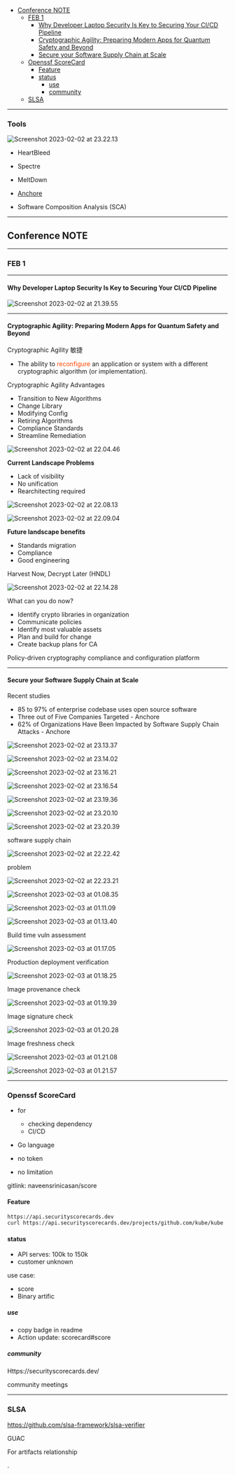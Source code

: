 - [Conference NOTE](#conference-note)
  - [FEB 1](#feb-1)
    - [Why Developer Laptop Security Is Key to Securing Your CI/CD Pipeline](#why-developer-laptop-security-is-key-to-securing-your-cicd-pipeline)
    - [Cryptographic Agility: Preparing Modern Apps for Quantum Safety and Beyond](#cryptographic-agility-preparing-modern-apps-for-quantum-safety-and-beyond)
    - [Secure your Software Supply Chain at Scale](#secure-your-software-supply-chain-at-scale)
  - [Openssf ScoreCard](#openssf-scorecard)
    - [Feature](#feature)
    - [status](#status)
      - [use](#use)
      - [community](#community)
  - [SLSA](#slsa)


---

### Tools


![Screenshot 2023-02-02 at 23.22.13](https://i.imgur.com/LxVfCGT.jpg)

- HeartBleed
- Spectre
- MeltDown

- [Anchore](https://anchore.com/software-supply-chain-security-report-2022/)


- Software Composition Analysis (SCA)

---

## Conference NOTE

---


### FEB 1

---

#### Why Developer Laptop Security Is Key to Securing Your CI/CD Pipeline

![Screenshot 2023-02-02 at 21.39.55](https://i.imgur.com/oNhVsTU.png)

---

#### Cryptographic Agility: Preparing Modern Apps for Quantum Safety and Beyond

Cryptographic Agility 敏捷

- The ability to <font color=OrangeRed> reconfigure </font> an application or system with a different cryptographic algorithm (or implementation).

Cryptographic Agility Advantages
- Transition to New Algorithms
- Change Library
- Modifying Config
- Retiring Algorithms
- Compliance Standards
- Streamline Remediation

![Screenshot 2023-02-02 at 22.04.46](https://i.imgur.com/hJ7EpsQ.png)

**Current Landscape Problems**
- Lack of visibility
- No unification
- Rearchitecting required


![Screenshot 2023-02-02 at 22.08.13](https://i.imgur.com/XguVIUU.png)

![Screenshot 2023-02-02 at 22.09.04](https://i.imgur.com/HD3MxWF.png)

**Future landscape benefits**
- Standards migration
- Compliance
- Good engineering


Harvest Now, Decrypt Later (HNDL)

![Screenshot 2023-02-02 at 22.14.28](https://i.imgur.com/oTNwof5.png)


What can you do now?
- Identify crypto libraries in organization
- Communicate policies
- Identify most valuable assets
- Plan and build for change
- Create backup plans for CA


Policy-driven cryptography compliance and configuration platform


---

#### Secure your Software Supply Chain at Scale


Recent studies
- 85 to 97% of enterprise codebase uses open source software
- Three out of Five Companies Targeted - Anchore
- 62% of Organizations Have Been Impacted by Software Supply Chain Attacks - Anchore

![Screenshot 2023-02-02 at 23.13.37](https://i.imgur.com/gLQtOH2.png)

![Screenshot 2023-02-02 at 23.14.02](https://i.imgur.com/rVzvw19.png)

![Screenshot 2023-02-02 at 23.16.21](https://i.imgur.com/xUvlJiV.png)

![Screenshot 2023-02-02 at 23.16.54](https://i.imgur.com/rXabLKB.png)

![Screenshot 2023-02-02 at 23.19.36](https://i.imgur.com/nYO0OC1.png)

![Screenshot 2023-02-02 at 23.20.10](https://i.imgur.com/0csiftH.png)

![Screenshot 2023-02-02 at 23.20.39](https://i.imgur.com/kcAcFc7.png)



software supply chain

![Screenshot 2023-02-02 at 22.22.42](https://i.imgur.com/gJy5gwN.png)

problem

![Screenshot 2023-02-02 at 22.23.21](https://i.imgur.com/Y3Cs4Ix.png)

![Screenshot 2023-02-03 at 01.08.35](https://i.imgur.com/gmem7UI.png)

![Screenshot 2023-02-03 at 01.11.09](https://i.imgur.com/qjqgGJL.png)

![Screenshot 2023-02-03 at 01.13.40](https://i.imgur.com/yAhhNYF.png)


Build time vuln assessment

![Screenshot 2023-02-03 at 01.17.05](https://i.imgur.com/TuC6V2M.png)


Production deployment verification

![Screenshot 2023-02-03 at 01.18.25](https://i.imgur.com/1TGadON.png)

Image provenance check

![Screenshot 2023-02-03 at 01.19.39](https://i.imgur.com/kpHvbB4.png)


Image signature check


![Screenshot 2023-02-03 at 01.20.28](https://i.imgur.com/ynquh84.png)

Image freshness check

![Screenshot 2023-02-03 at 01.21.08](https://i.imgur.com/9Zzdr6t.png)



![Screenshot 2023-02-03 at 01.21.57](https://i.imgur.com/nHsDzK0.png)









---

### Openssf ScoreCard


- for
  - checking dependency
  - CI/CD
- Go language

- no token
- no limitation


gitlink: naveensrinicasan/score

#### Feature


```bash
https://api.securityscorecards.dev
curl https://api.securityscorecards.dev/projects/github.com/kube/kube
```

#### status


- API serves: 100k to 150k
- customer unknown

use case:
- score
- Binary artific


##### use

- copy badge in readme
- Action update: scorecard#score

##### community

Https://securityscorecards.dev/

community meetings











---


### SLSA

https://github.com/slsa-framework/slsa-verifier


GUAC

For artifacts relationship
















.
